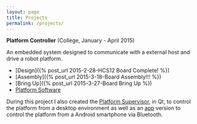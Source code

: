 ```yaml
---
layout: page
title: Projects
permalink: /projects/
---
```


**Platform Controller** (College, January - April 2015)

An embedded system designed to communicate with a external host and drive a robot platform.

* [Design]({% post_url 2015-2-28-HCS12 Board Complete! %})
* [Assembly]({% post_url 2015-3-18-Board Assembly!!! %})
* [Bring Up]({% post_url 2015-3-27-Board Bring Up %})
* [Platform Software](https://github.com/nnarain/ESEPlatformController)

During this project I also created the [Platform Supervisor](https://github.com/nnarain/ESEPlatformSupervisor-Desktop), in Qt, to control the platform from a desktop environment as well as an [app](https://github.com/nnarain/ESEPlatformSupervisor-App) version to control the platform from a Android smartphone via Bluetooth.
